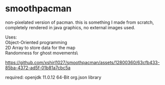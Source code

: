 # smoothpacman
non-pixelated version of pacman. this is something I made from scratch, completely rendered in java graphics, no external images used.

Uses:\
Object-Oriented programming\
2D Array to store data for the map\
Randomness for ghost movements\


https://github.com/xshirl1027/smoothpacman/assets/12800360/63cfb433-85ba-4372-ad5f-01b81a7cbc5a


required:
openjdk 11.0.12 64-Bit
org.json library

